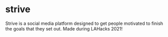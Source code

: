 # strive
Strive is a social media platform designed to get people motivated to finish the goals that they set out. Made during LAHacks 2021!
